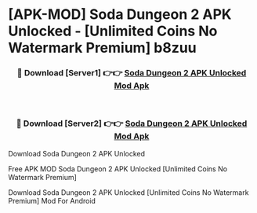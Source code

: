 # [APK-MOD] Soda Dungeon 2 APK Unlocked - [Unlimited Coins No Watermark Premium] b8zuu



<div align="center">
<h3>🔴 Download [Server1] 👉👉 <a href="https://momento.my/?title=Soda_Dungeon_2_APK_Unlocked">Soda Dungeon 2 APK Unlocked Mod Apk</a></h3><br>

<h3>🔴 Download [Server2] 👉👉 <a href="https://momento.my/?title=Soda_Dungeon_2_APK_Unlocked">Soda Dungeon 2 APK Unlocked Mod Apk</a></h3>
</div>



Download Soda Dungeon 2 APK Unlocked 

Free APK MOD Soda Dungeon 2 APK Unlocked [Unlimited Coins No Watermark Premium]

Download Soda Dungeon 2 APK Unlocked [Unlimited Coins No Watermark Premium] Mod For Android
